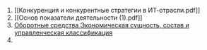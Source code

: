 1) [[Конкуренция и конкурентные стратегии в ИТ-отрасли.pdf]]
2) [[Основ показатели деятельности (1).pdf]]
3) [Оборотные средства Экономическая сущность, состав и управленческая классификация](https://storage14.eljur.ru/storage/9b9ce0ad0a18fa9887a99de76c65119a?filename=%D0%9E%D0%B1%D0%BE%D1%80%D0%BE%D1%82%D0%BD%D1%8B%D0%B5+%D1%81%D1%80%D0%B5%D0%B4%D1%81%D1%82%D0%B2%D0%B0+%D0%AD%D0%BA%D0%BE%D0%BD%D0%BE%D0%BC%D0%B8%D1%87%D0%B5%D1%81%D0%BA%D0%B0%D1%8F+%D1%81%D1%83%D1%89%D0%BD%D0%BE%D1%81%D1%82%D1%8C%2C+%D1%81%D0%BE%D1%81%D1%82%D0%B0%D0%B2+%D0%B8+%D1%83%D0%BF%D1%80%D0%B0%D0%B2%D0%BB%D0%B5%D0%BD%D1%87%D0%B5%D1%81%D0%BA%D0%B0%D1%8F+%D0%BA%D0%BB%D0%B0%D1%81%D1%81%D0%B8%D1%84%D0%B8%D0%BA%D0%B0%D1%86%D0%B8%D1%8F.docx&domain=kmpo)
4) 